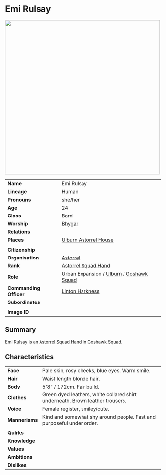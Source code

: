 # Emi Rulsay

<img src="https://raw.githubusercontent.com/jesskelsall/astarus-images/main/characters/portraits/imageid.png" height="500" />

|||
| --- | --- |
| **Name** | Emi Rulsay | character.3
| **Lineage** | Human |
| **Pronouns** | she/her |
| **Age** | 24 |
| **Class** | Bard |
| **Worship** | [Bhygar](../gods/deities/bhygar.md) |
| **Relations** | |
| **Places** | [Ulburn Astorrel House](../places/buildings/ulburn-astorrel-house.md) |
|||
| **Citizenship** | |
| **Organisation** | [Astorrel](../organisations/government/astorrel/astorrel.md) |
| **Rank** | [Astorrel Squad Hand](../organisations/government/astorrel/ranks/astorrel-squad-hand.md) |
| **Role** | Urban Expansion / [Ulburn](../places/villages/ulburn.md) / [Goshawk Squad](../organisations/government/astorrel/squads/goshawk-squad.md) |
| **Commanding Officer** | [Linton Harkness](linton-harkness.md) |
| **Subordinates** | |
|||
| **Image ID** | |

## Summary

Emi Rulsay is an [Astorrel Squad Hand](../organisations/government/astorrel/ranks/astorrel-squad-hand.md) in [Goshawk Squad](../organisations/government/astorrel/squads/goshawk-squad.md).

## Characteristics

| | |
| --- | --- |
| **Face** | Pale skin, rosy cheeks, blue eyes. Warm smile. | characteristics.2
| **Hair** | Waist length blonde hair. |
| **Body** | 5'8" / 172cm. Fair build. |
| **Clothes** | Green dyed leathers, white collared shirt underneath. Brown leather trousers. |
| **Voice** | Female register, smiley/cute. |
| **Mannerisms** | Kind and somewhat shy around people. Fast and purposeful under order. |
| | |
| **Quirks** | |
| **Knowledge** | |
| **Values** | |
| **Ambitions** | |
| **Dislikes** | |
